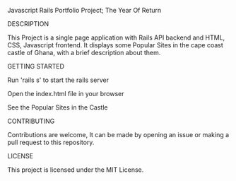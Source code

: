 Javascript Rails Portfolio Project; The Year Of Return

DESCRIPTION

This Project is a single page application with Rails API backend and HTML, CSS, Javascript frontend. It displays some Popular Sites in the cape coast castle of Ghana, with a brief description about them.

GETTING STARTED

Run 'rails s' to start the rails server

Open the index.html file in your browser

See the Popular Sites in the Castle 

CONTRIBUTING

Contributions are welcome, It can be made by opening  an issue or making a pull request to this repository.

LICENSE

This project is licensed under the MIT License.


